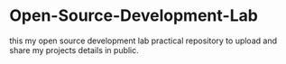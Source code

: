 # Open-Source-Development-Lab
this my open source development lab practical repository to upload and share my projects details in public.
